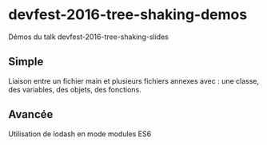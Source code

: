 # devfest-2016-tree-shaking-demos

Démos du talk devfest-2016-tree-shaking-slides

## Simple

Liaison entre un fichier main et plusieurs fichiers annexes avec : une classe, des variables, des objets, des fonctions.

## Avancée

Utilisation de lodash en mode modules ES6
